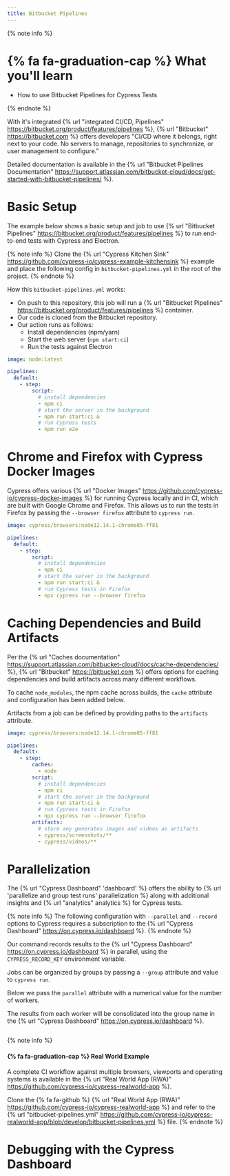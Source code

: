 ```yaml
---
title: Bitbucket Pipelines
---
```


{% note info %}
# {% fa fa-graduation-cap %} What you'll learn

- How to use Bitbucket Pipelines for Cypress Tests

{% endnote %}

With it's integrated {% url "integrated CI/CD, Pipelines" https://bitbucket.org/product/features/pipelines %}, {% url "Bitbucket" https://bitbucket.com %} offers developers "CI/CD where it belongs, right next to your code. No servers to manage, repositories to synchronize, or user management to configure."

Detailed documentation is available in the {% url "Bitbucket Pipelines Documentation" https://support.atlassian.com/bitbucket-cloud/docs/get-started-with-bitbucket-pipelines/ %}.

# Basic Setup

The example below shows a basic setup and job to use {% url "Bitbucket Pipelines" https://bitbucket.org/product/features/pipelines %} to run end-to-end tests with Cypress and Electron.

{% note info %}
Clone the {% url "Cypress Kitchen Sink" https://github.com/cypress-io/cypress-example-kitchensink %} example and place the following config in `bitbucket-pipelines.yml` in the root of the project.
{% endnote %}

How this `bitbucket-pipelines.yml` works:

- On push to this repository, this job will run a {% url "Bitbucket Pipelines" https://bitbucket.org/product/features/pipelines %} container.
- Our code is cloned from the Bitbucket repository.
- Our action runs as follows:
  - Install dependencies (npm/yarn)
  - Start the web server (`npm start:ci`)
  - Run the tests against Electron

```yaml
image: node:latest

pipelines:
  default:
    - step:
        script:
          # install dependencies
          - npm ci
          # start the server in the background
          - npm run start:ci &
          # run Cypress tests
          - npm run e2e
```
# Chrome and Firefox with Cypress Docker Images

Cypress offers various {% url "Docker Images" https://github.com/cypress-io/cypress-docker-images %} for running Cypress locally and in CI, which are built with Google Chrome and Firefox. This allows us to run the tests in Firefox by passing the `--browser firefox` attribute to `cypress run`.

```yaml
image: cypress/browsers:node12.14.1-chrome85-ff81

pipelines:
  default:
    - step:
        script:
          # install dependencies
          - npm ci
          # start the server in the background
          - npm run start:ci &
          # run Cypress tests in Firefox
          - npx cypress run --browser firefox 
```

# Caching Dependencies and Build Artifacts

Per the {% url "Caches documentation" https://support.atlassian.com/bitbucket-cloud/docs/cache-dependencies/ %}, {% url "Bitbucket" https://bitbucket.com %} offers options for caching dependencies and build artifacts across many different workflows.

To cache `node_modules`, the npm cache across builds, the `cache` attribute and configuration has been added below.

Artifacts from a job can be defined by providing paths to the `artifacts` attribute.

```yaml
image: cypress/browsers:node12.14.1-chrome85-ff81

pipelines:
  default:
    - step:
        caches:
          - node
        script:
          # install dependencies
          - npm ci
          # start the server in the background
          - npm run start:ci &
          # run Cypress tests in Firefox
          - npx cypress run --browser firefox
        artifacts:
          # store any generates images and videos as artifacts
          - cypress/screenshots/**
          - cypress/videos/**
```

# Parallelization

The {% url "Cypress Dashboard" 'dashboard' %} offers the ability to {% url 'parallelize and group test runs' parallelization %} along with additional insights and {% url "analytics" analytics %} for Cypress tests.

{% note info %}
The following configuration with `--parallel` and `--record` options to Cypress requires a subscription to the {% url "Cypress Dashboard" https://on.cypress.io/dashboard %}.
{% endnote %}

Our command records results to the {% url "Cypress Dashboard" https://on.cypress.io/dashboard %} in parallel, using the `CYPRESS_RECORD_KEY` environment variable.

Jobs can be organized by groups by passing a `--group` attribute and value to `cypress run`.

Below we pass the `parallel` attribute with a numerical value for the number of workers.

The results from each worker will be consolidated into the group name in the {% url "Cypress Dashboard" https://on.cypress.io/dashboard %}.

```yaml
```

{% note info %}
#### {% fa fa-graduation-cap %} Real World Example

A complete CI workflow against multiple browsers, viewports and operating systems is available in the {% url "Real World App (RWA)" https://github.com/cypress-io/cypress-realworld-app %}.

Clone the {% fa fa-github %} {% url "Real World App (RWA)" https://github.com/cypress-io/cypress-realworld-app %} and refer to the {% url "bitbucket-pipelines.yml" https://github.com/cypress-io/cypress-realworld-app/blob/develop/bitbucket-pipelines.yml %} file.
{% endnote %}

# Debugging with the Cypress Dashboard